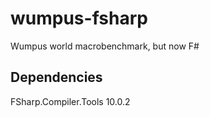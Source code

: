 # wumpus-fsharp
Wumpus world macrobenchmark, but now F#


## Dependencies

FSharp.Compiler.Tools 10.0.2
